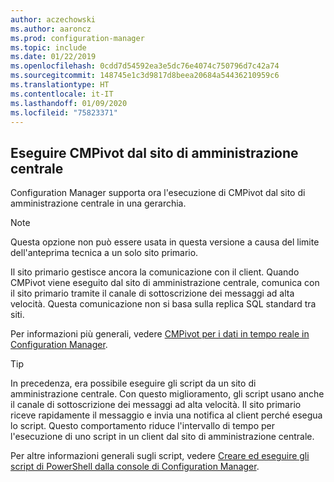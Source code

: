 ```yaml
---
author: aczechowski
ms.author: aaroncz
ms.prod: configuration-manager
ms.topic: include
ms.date: 01/22/2019
ms.openlocfilehash: 0cdd7d54592ea3e5dc76e4074c750796d7c42a74
ms.sourcegitcommit: 148745e1c3d9817d8beea20684a54436210959c6
ms.translationtype: HT
ms.contentlocale: it-IT
ms.lasthandoff: 01/09/2020
ms.locfileid: "75823371"
---
```

## <a name="bkmk_cmpivot"></a> Eseguire CMPivot dal sito di amministrazione centrale
<!--3610960-->

Configuration Manager supporta ora l'esecuzione di CMPivot dal sito di amministrazione centrale in una gerarchia. 

> [!Note]  
> Questa opzione non può essere usata in questa versione a causa del limite dell'anteprima tecnica a un solo sito primario.  

Il sito primario gestisce ancora la comunicazione con il client. Quando CMPivot viene eseguito dal sito di amministrazione centrale, comunica con il sito primario tramite il canale di sottoscrizione dei messaggi ad alta velocità. Questa comunicazione non si basa sulla replica SQL standard tra siti. 

Per informazioni più generali, vedere [CMPivot per i dati in tempo reale in Configuration Manager](/sccm/core/servers/manage/cmpivot).

> [!Tip]  
> In precedenza, era possibile eseguire gli script da un sito di amministrazione centrale. Con questo miglioramento, gli script usano anche il canale di sottoscrizione dei messaggi ad alta velocità. Il sito primario riceve rapidamente il messaggio e invia una notifica al client perché esegua lo script. Questo comportamento riduce l'intervallo di tempo per l'esecuzione di uno script in un client dal sito di amministrazione centrale.  
> 
> Per altre informazioni generali sugli script, vedere [Creare ed eseguire gli script di PowerShell dalla console di Configuration Manager](/sccm/apps/deploy-use/create-deploy-scripts).  

